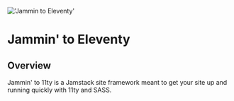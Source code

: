 !['Jammin to Eleventy'](https://assets.codepen.io/2856/jammin-lobby-card.jpg)

# Jammin' to Eleventy

## Overview
Jammin' to 11ty is a Jamstack site framework meant to get your site up and running quickly with 11ty and SASS.
